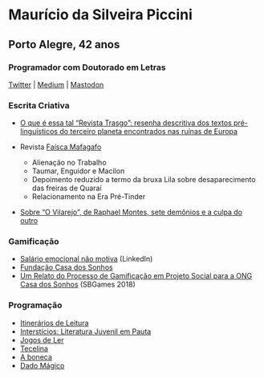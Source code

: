 # Maurício da Silveira Piccini
## Porto Alegre, 42 anos
### Programador com Doutorado em Letras

[Twitter](https://twitter.com/mauriciopiccini) | [Medium](https://mauriciopiccini.medium.com) | [Mastodon](https://mastodon.social/@mauriciopiccini)

### Escrita Criativa

- [O que é essa tal “Revista Trasgo”: resenha descritiva dos textos pré-linguísticos do terceiro planeta encontrados nas ruínas de Europa](https://mauriciopiccini.medium.com/o-que-é-essa-tal-revista-trasgo-resenha-descritiva-dos-textos-pré-linguísticos-do-terceiro-planeta-5ed60a9ae223)

- Revista [Faísca Mafagafo](https://mafagaforevista.com.br)
	- Alienação no Trabalho
	- Taumar, Enguidor e Macilon
	- Depoimento reduzido a termo da bruxa Lila sobre desaparecimento das freiras de Quaraí
	- Relacionamento na Era Pré-Tinder

- [Sobre “O Vilarejo”, de Raphael Montes, sete demônios e a culpa do outro](mauriciopiccini.medium.com/sobre-o-vilarejo-de-raphael-montes-sete-demonios-e-a-culpa-do-outro-8fad4c7f975d)

### Gamificação

- [Salário emocional não motiva](https://www.linkedin.com/pulse/salário-emocional-não-motiva-maurício-piccini/) (LinkedIn)
- [Fundação Casa dos Sonhos](fundacaocasadossonhos.com)
- [Um Relato do Processo de Gamificação em Projeto Social para a ONG Casa dos Sonhos](https://www.sbgames.org/sbgames2018/files/papers/EducacaoShort/188272.pdf) (SBGames 2018)

### Programação

- [Itinerários de Leitura](http://itinerariosdeleitura.com.br)
- [Interstícios: Literatura Juvenil em Pauta](http://literaturajuvenilempauta)
- [Jogos de Ler](http://jogosdeler.com.br)
- [Tecelina](http://jogosdeler.com.br/tecelina)
- [A boneca](http://jogosdeler.com.br/aboneca)
- [Dado Mágico](http://jogosdeler.com.br/dadomagico)
